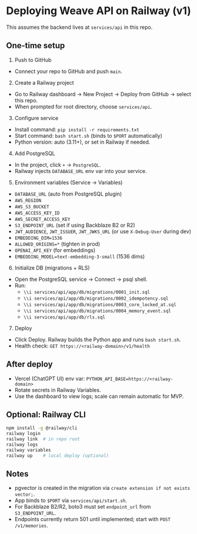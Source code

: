 # Deploying Weave API on Railway (v1)

This assumes the backend lives at `services/api` in this repo.

## One‑time setup

1) Push to GitHub
- Connect your repo to GitHub and push `main`.

2) Create a Railway project
- Go to Railway dashboard → New Project → Deploy from GitHub → select this repo.
- When prompted for root directory, choose `services/api`.

3) Configure service
- Install command: `pip install -r requirements.txt`
- Start command: `bash start.sh` (binds to `$PORT` automatically)
- Python version: auto (3.11+), or set in Railway if needed.

4) Add PostgreSQL
- In the project, click `+` → `PostgreSQL`.
- Railway injects `DATABASE_URL` env var into your service.

5) Environment variables (Service → Variables)
- `DATABASE_URL` (auto from PostgreSQL plugin)
- `AWS_REGION`
- `AWS_S3_BUCKET`
- `AWS_ACCESS_KEY_ID`
- `AWS_SECRET_ACCESS_KEY`
- `S3_ENDPOINT_URL` (set if using Backblaze B2 or R2)
- `JWT_AUDIENCE`, `JWT_ISSUER`, `JWT_JWKS_URL` (or use `X-Debug-User` during dev)
- `EMBEDDING_DIM=1536`
- `ALLOWED_ORIGINS=*` (tighten in prod)
- `OPENAI_API_KEY` (for embeddings)
- `EMBEDDING_MODEL=text-embedding-3-small` (1536 dims)

6) Initialize DB (migrations + RLS)
- Open the PostgreSQL service → Connect → psql shell.
- Run:
  - `\\i services/api/app/db/migrations/0001_init.sql`
  - `\\i services/api/app/db/migrations/0002_idempotency.sql`
  - `\\i services/api/app/db/migrations/0003_core_locked_at.sql`
  - `\\i services/api/app/db/migrations/0004_memory_event.sql`
  - `\\i services/api/app/db/rls.sql`

7) Deploy
- Click Deploy. Railway builds the Python app and runs `bash start.sh`.
- Health check: `GET https://<railway-domain>/v1/health`

## After deploy

- Vercel (ChatGPT UI) env var: `PYTHON_API_BASE=https://<railway-domain>`
- Rotate secrets in Railway Variables.
- Use the dashboard to view logs; scale can remain automatic for MVP.

## Optional: Railway CLI

```bash
npm install -g @railway/cli
railway login
railway link  # in repo root
railway logs
railway variables
railway up    # local deploy (optional)
```

## Notes
- pgvector is created in the migration via `create extension if not exists vector;`.
- App binds to `$PORT` via `services/api/start.sh`.
- For Backblaze B2/R2, boto3 must set `endpoint_url` from `S3_ENDPOINT_URL`.
- Endpoints currently return 501 until implemented; start with `POST /v1/memories`.
